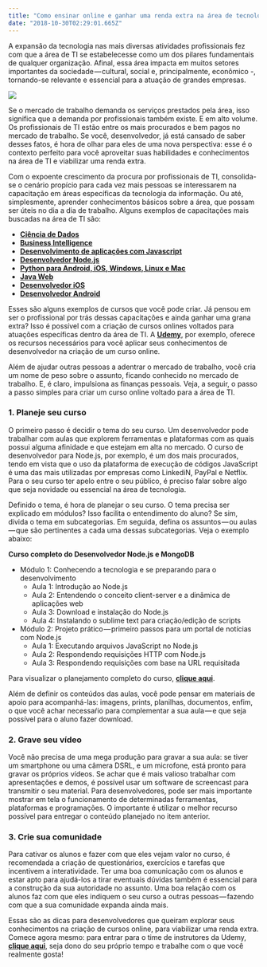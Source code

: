 ```yaml
---
title: "Como ensinar online e ganhar uma renda extra na área de tecnologia"
date: "2018-10-30T02:29:01.665Z"
---
```

A expansão da tecnologia nas mais diversas atividades profissionais fez com que a área de TI se estabelecesse como um dos pilares fundamentais de qualquer organização. Afinal, essa área impacta em muitos setores importantes da sociedade — cultural, social e, principalmente, econômico -, tornando-se relevante e essencial para a atuação de grandes empresas.

![](/1_rq6O17GRJ92FqqI0-BGFkg.jpg)

Se o mercado de trabalho demanda os serviços prestados pela área, isso significa que a demanda por profissionais também existe. E em alto volume. Os profissionais de TI estão entre os mais procurados e bem pagos no mercado de trabalho. Se você, desenvolvedor, já está cansado de saber desses fatos, é hora de olhar para eles de uma nova perspectiva: esse é o contexto perfeito para você aproveitar suas habilidades e conhecimentos na área de TI e viabilizar uma renda extra.

Com o expoente crescimento da procura por profissionais de TI, consolida-se o cenário propício para cada vez mais pessoas se interessarem na capacitação em áreas específicas da tecnologia da informação. Ou até, simplesmente, aprender conhecimentos básicos sobre a área, que possam ser úteis no dia a dia de trabalho. Alguns exemplos de capacitações mais buscadas na área de TI são:

*   [**Ciência de Dados**](https://www.udemy.com/curso-data-science-completo/)
*   [**Business Intelligence**](https://www.udemy.com/power-bi-aplicado/)
*   [**Desenvolvimento de aplicações com Javascript**](https://www.udemy.com/react-redux-pt/)
*   [**Desenvolvedor Node.js**](https://www.udemy.com/curso-completo-do-desenvolvedor-nodejs/)
*   [**Python para Android, iOS, Windows, Linux e Mac**](https://www.udemy.com/curso-de-python-android-ios-windows-linux-mac/)
*   [**Java Web**](https://www.udemy.com/curso-de-java-web/)
*   [**Desenvolvedor iOS**](https://www.udemy.com/curso-desenvolvimento-ios/)
*   [**Desenvolvedor Android**](https://www.udemy.com/curso-completo-desenvolvedor-android/)

Esses são alguns exemplos de cursos que você pode criar. Já pensou em ser o profissional por trás dessas capacitações e ainda ganhar uma grana extra? Isso é possível com a criação de cursos onlines voltados para atuações específicas dentro da área de TI. A [**Udemy**](https://www.udemy.com/teaching/?ref=teach_header), por exemplo, oferece os recursos necessários para você aplicar seus conhecimentos de desenvolvedor na criação de um curso online.

Além de ajudar outras pessoas a adentrar o mercado de trabalho, você cria um nome de peso sobre o assunto, ficando conhecido no mercado de trabalho. E, é claro, impulsiona as finanças pessoais. Veja, a seguir, o passo a passo simples para criar um curso online voltado para a área de TI.

### 1\. Planeje seu curso

O primeiro passo é decidir o tema do seu curso. Um desenvolvedor pode trabalhar com aulas que explorem ferramentas e plataformas com as quais possui alguma afinidade e que estejam em alta no mercado. O curso de desenvolvedor para Node.js, por exemplo, é um dos mais procurados, tendo em vista que o uso da plataforma de execução de códigos JavaScript é uma das mais utilizadas por empresas como LinkediN, PayPal e Netflix. Para o seu curso ter apelo entre o seu público, é preciso falar sobre algo que seja novidade ou essencial na área de tecnologia.

Definido o tema, é hora de planejar o seu curso. O tema precisa ser explicado em módulos? Isso facilita o entendimento do aluno? Se sim, divida o tema em subcategorias. Em seguida, defina os assuntos — ou aulas — que são pertinentes a cada uma dessas subcategorias. Veja o exemplo abaixo:

**Curso completo do Desenvolvedor Node.js e MongoDB**

- Módulo 1: Conhecendo a tecnologia e se preparando para o desenvolvimento
  - Aula 1: Introdução ao Node.js
  - Aula 2: Entendendo o conceito client-server e a dinâmica de aplicações web
  - Aula 3: Download e instalação do Node.js
  - Aula 4: Instalando o sublime text para criação/edição de scripts
- Módulo 2: Projeto prático — primeiro passos para um portal de notícias com Node.js
  - Aula 1: Executando arquivos JavaScript no Node.js
  - Aula 2: Respondendo requisições HTTP com Node.js
  - Aula 3: Respondendo requisições com base na URL requisitada

Para visualizar o planejamento completo do curso, [**clique aqui**](https://www.udemy.com/curso-completo-do-desenvolvedor-nodejs/).

Além de definir os conteúdos das aulas, você pode pensar em materiais de apoio para acompanhá-las: imagens, prints, planilhas, documentos, enfim, o que você achar necessaŕio para complementar a sua aula — e que seja possível para o aluno fazer download.

### 2\. Grave seu vídeo

Você não precisa de uma mega produção para gravar a sua aula: se tiver um smartphone ou uma câmera DSRL, e um microfone, está pronto para gravar os próprios vídeos. Se achar que é mais valioso trabalhar com apresentações e demos, é possível usar um software de screencast para transmitir o seu material. Para desenvolvedores, pode ser mais importante mostrar em tela o funcionamento de determinadas ferramentas, plataformas e programações. O importante é utilizar o melhor recurso possível para entregar o conteúdo planejado no item anterior.

### 3\. Crie sua comunidade

Para cativar os alunos e fazer com que eles vejam valor no curso, é recomendada a criação de questionários, exercícios e tarefas que incentivem a interatividade. Ter uma boa comunicação com os alunos e estar apto para ajudá-los a tirar eventuais dúvidas também é essencial para a construção da sua autoridade no assunto. Uma boa relação com os alunos faz com que eles indiquem o seu curso a outras pessoas — fazendo com que a sua comunidade expanda ainda mais.

Essas são as dicas para desenvolvedores que queiram explorar seus conhecimentos na criação de cursos online, para viabilizar uma renda extra. Comece agora mesmo: para entrar para o time de instrutores da Udemy, [**clique aqui**](https://www.udemy.com/teaching/?ref=teach_header), seja dono do seu próprio tempo e trabalhe com o que você realmente gosta!